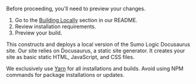 Before proceeding, you'll need to preview your changes.

1. Go to the [Building Locally](https://github.com/SumoLogic/sumologic-documentation#building-locally) section in our README.
1. Review installation requirements.
1. Preview your build.

This constructs and deploys a local version of the Sumo Logic Docusaurus site. Our site relies on Docusaurus, a static site generator. It creates your site as basic static HTML, JavaScript, and CSS files.

We exclusively use [Yarn](https://classic.yarnpkg.com/en/) for all installations and builds. Avoid using NPM commands for package installations or updates.

